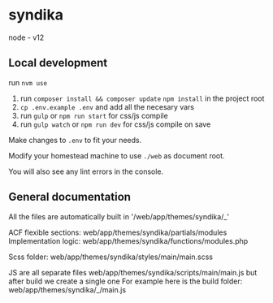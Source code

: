 # syndika
node - v12

## Local development
run `nvm use`
1. run `composer install && composer update`
`npm install` in the project root
2. `cp .env.example .env` and add all the necesary vars
3. run `gulp` or `npm run start` for css/js compile
4. run `gulp watch` or `npm run dev` for css/js compile on save

Make changes to `.env` to fit your needs.

Modify your homestead machine to use `./web` as document root.

You will also see any lint errors in the console.

## General documentation

All the files are automatically built in '/web/app/themes/syndika/_'

ACF flexible sections: web/app/themes/syndika/partials/modules
Implementation logic: web/app/themes/syndika/functions/modules.php

Scss folder: web/app/themes/syndika/styles/main/main.scss

JS are all separate files web/app/themes/syndika/scripts/main/main.js but after build we create a single one
For example here is the build folder: web/app/themes/syndika/_/main.js